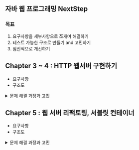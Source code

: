 ## 자바 웹 프로그래밍 NextStep
### 목표
1. 요구사항을 세부사항으로 쪼개며 해결하기
2. 테스트 가능한 구조로 만들기 and 고민하기
3. 점진적으로 개선하기

## Chapter 3 ~ 4 : HTTP 웹서버 구현하기

- 요구사항
- 구조도
<details>
<summary>문제 해결 과정과 고민</summary>
<h4>userRepository 로직에서 저장소 로직 분리하기</h4>
<p>기존 로직에서는 사용자를 저장할 때, key 값에 대한 원자성을 신경써야 했습니다.
하지만 도메인 영역은 비지니스 핵심 로직만 가지고 있어야 하며,
저장소가 데이터를 어떻게 저장하고 관리하는 것은 관심사 밖의 일입니다.
저장소 로직을 분리하여 핵심 로직을 테스트가 가능하도록 구현했습니다.</p>
<h4>도메인 로직 단위 테스트 작성</h4>
<p>웹 서버 기능과 도메인 기능은 서로 분리하여 단위 테스트가 가능하도록 하였습니다. </p>
</details>

## Chapter 5 : 웹 서버 리팩토링, 서블릿 컨테이너

- 요구사항
- 구조도
<details>
<summary>문제 해결 과정과 고민</summary>
<h4>응답과 요청을 클래스로 분리하여 요청에 따라 테스트 가능한 구조로 변경</h4>
<p>기존 구조는 요청 header를 map에 저장해서 넘기는 방식이였습니다. 이는 테스트하기 힘든 구조입니다.
응답과 요청 클래스를 만들고 원하는 요청이 기대하는 응답을 테스트하도록 구조 변경하였습니다.</p>
<h4>controller에서 웹 로직을 분리하기 위한 고민</h4>
<p>객체지향의 다형성인 오버로딩을 만족하기 위해서는 파라미터의 타입과 개수를 체크하는 로직이 필요합니다.
또한 controller로 넘겨온 결과 값을 적절한 오브젝트로 바인딩하는 작업도 필요합니다.
이는 추가적으로 여유가 있을 때 고민하는 것으로 남기고 일단 웹 로직을 테스트하기 쉽도록 변경하는 것에 집중하였습니다.</p>
<h4>역할 분리를 위한 객체지향 생활체조 원칙 적용</h4>
<p>웹 기능으로 사용되는 클래스들은 여러 기능을 담당하고 있었습니다. 이러한 클래스들을 하나의 역할만 담당하도록 분리하고자 하였습니다.
하지만 어떤 기준으로 분리해야할 지 고민하던 중에 '객체지향 생활체조 원칙'을 보게 되었고 이것을 기준으로 분리하였습니다.</p>
</details>